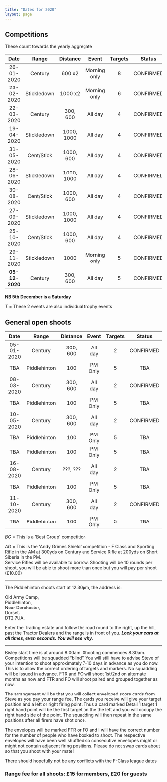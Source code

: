 ```yaml
---
title: "Dates for 2020"
layout: page
---
```


## Competitions

These count towards the yearly aggregate

| Date       | Range       | Distance      |   Event      |   Targets   |   Status        |
|:----------:|:-----------:|:-------------:|:------------:|:-----------:|:---------------:|
| 26-01-2020 | Century     | 600 x2        | Morning only | 8           |   CONFIRMED   |
| 23-02-2020 | Stickledown | 1000 x2       | Morning only | 6           |   CONFIRMED   |
| 22-03-2020 | Century     | 300, 600      | All day      | 4           |   CONFIRMED   |
| 19-04-2020 | Stickledown | 1000, 1000    | All day      | 4           |   CONFIRMED   |
| 31-05-2020 | Cent/Stick  | 1000, 600     | All day      | 4           |   CONFIRMED   |
| 28-06-2020 | Stickledown | 1000, 1000    | All day      | 4           |   CONFIRMED   |
| 30-08-2020 | Cent/Stick  | 1000, 600     | All day      | 4           |   CONFIRMED   |
| 27-09-2020 | Stickledown | 1000, 1000    | All day      | 4           |   CONFIRMED   |
| 25-10-2020 | Cent/Stick  | 1000, 600     | All day      | 4           |   CONFIRMED   |
| 29-11-2020 | Stickledown | 1000          | Morning only | 5           |   CONFIRMED   |
| **05-12-2020** | Century | 300, 600      | All day      | 5           |   CONFIRMED   |

**NB 5th December is a Saturday**

*T* = These 2 events are also individual trophy events

## General open shoots

| Date       | Range        | Distance      |   Event                 |   Targets   |   Status        |
|:----------:|:------------:|:-------------:|:-----------------------:|:-----------:|:---------------:|
| 05-01-2020 | Century      | 300, 600      | All day                 | 2           | CONFIRMED       |
| TBA 			| Piddlehinton | 100           | PM Only                 | 5           |     TBA            |
| 08-03-2020 | Century      | 300, 600      | All day                 | 2           | CONFIRMED       |
| TBA 			| Piddlehinton | 100           | PM Only                 | 5           |     TBA            |
| 10-05-2020 | Century      | 300, 600      | All day                 | 2           |   CONFIRMED       |
| TBA 			| Piddlehinton | 100           | PM Only                 | 5           |     TBA            |
| TBA 			| Piddlehinton | 100           | PM Only                 | 5           |    TBA             |
| 16-08-2020 | Century      | ???, ???      | All day                 | 2           |    TBA          |
| TBA			| Piddlehinton | 100           | PM Only                 | 5           |    TBA     |
| 11-10-2020 | Century      | 300, 600      | All day                 | 2           | CONFIRMED |
| TBA 			| Piddlehinton | 100           | PM Only                 | 5           |     TBA            |

*BG* = This is a 'Best Group' competition

*AG* = This is the 'Andy Grimes Shield' competition - F Class and Sporting Rifle in the AM at 300yds on Century and Service Rifle at 200yds on Short Siberia in the PM.   
Service Rifles will be available to borrow. Shooting will be 10 rounds per shoot, you will be able to shoot more than once but you will pay per shoot (£10.00)

___

The Piddlehinton shoots start at 12.30pm, the address is:
 
Old Army Camp,  
Piddlehinton,  
Near Dorchester,   
Dorset.  
DT2 7UA.
 
Enter the Trading estate and follow the road round to the right, up the hill, past the Tractor Dealers and the range is in front of you. ***Lock your cars at all times, even seconds. You will see why***.

___

Bisley start time is at around 8:00am. Shooting commences 8.30am. 
Competitions will be squadded “blind”.  You will still have to advise Steve of your intention to shoot approximately 7-10 days in advance as you do now. This is to allow the correct ordering of targets and markers. No squadding will be issued in advance. FTR and FO will shoot 1st/2nd on alternate months as now and FTR and FO will shoot paired and grouped together as now.
 
The arrangement will be that you will collect enveloped score cards from Steve as you pay your range fee,  The cards you receive will give your target position and a left or right firing point. Thus a card marked Detail 1 target 1 right hand point will be the first target on the the left and you will occupy the right hand side of the point.  The squadding will then repeat in the same positions after all firers have shot once.
 
The envelopes will be marked FTR or FO and I will have the correct number for the number of people who have booked to shoot.  The respective envelopes will have been well shuffled so consecutive envelopes might or might not contain adjacent firing positions.  Please do not swap cards about so that you shoot with your mate!

There should hopefully not be any conflicts with the F-Class league dates

### Range fee for all shoots: £15 for members, £20 for guests 
